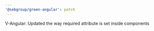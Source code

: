 ```yaml
---
'@sebgroup/green-angular': patch
---
```


V-Angular: Updated the way required attribute is set inside components
